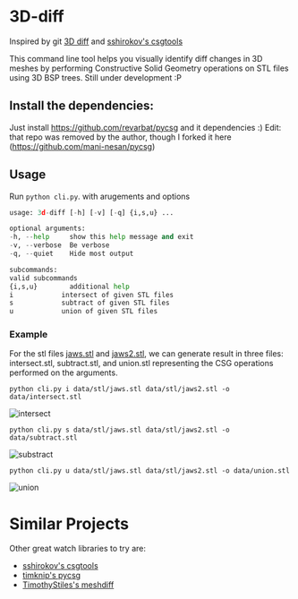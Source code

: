 # 3D-diff
Inspired by git [3D diff](https://github.com/blog/1633-3d-file-diffs) and [sshirokov's csgtools](https://github.com/sshirokov/csgtool)

This command line tool helps you visually identify diff changes in 3D meshes by performing Constructive Solid Geometry operations on STL files using 3D BSP trees.
Still under development :P

## Install the dependencies:
Just install https://github.com/revarbat/pycsg and it dependencies :)
Edit: that repo was removed by the author, though I forked it here (https://github.com/mani-nesan/pycsg)


## Usage
 Run `python cli.py`. with arugements and options 


```python cli.py -h 
usage: 3d-diff [-h] [-v] [-q] {i,s,u} ...

optional arguments:
-h, --help     show this help message and exit
-v, --verbose  Be verbose
-q, --quiet    Hide most output

subcommands:
valid subcommands
{i,s,u}        additional help
i            intersect of given STL files
s            subtract of given STL files
u            union of given STL files
```
### Example
For the stl files [jaws.stl](https://github.com/linganesan/3D-diff/blob/master/data/stl/jaws.stl) and [jaws2.stl](https://github.com/linganesan/3D-diff/blob/master/data/stl/jaws2.stl), we can generate result in three files: intersect.stl, subtract.stl, and union.stl representing the CSG operations performed on the arguments.

```
python cli.py i data/stl/jaws.stl data/stl/jaws2.stl -o data/intersect.stl
```
![intersect](https://github.com/linganesan/3D-diff/blob/master/data/screenshots/intersect.png)
```
python cli.py s data/stl/jaws.stl data/stl/jaws2.stl -o data/subtract.stl
```
![substract](https://github.com/linganesan/3D-diff/blob/master/data/screenshots/subtract.png)
```
python cli.py u data/stl/jaws.stl data/stl/jaws2.stl -o data/union.stl
```
![union](https://github.com/linganesan/3D-diff/blob/master/data/screenshots/union.png)



# Similar Projects
Other great watch libraries to try are:
* [sshirokov's csgtools](https://github.com/sshirokov/csgtool)
* [timknip's pycsg](https://github.com/revarbat/pycsg)
* [TimothyStiles's meshdiff](https://github.com/TimothyStiles/meshdiff)
